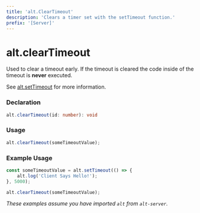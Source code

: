 ```yaml
---
title: 'alt.ClearTimeout'
description: 'Clears a timer set with the setTimeout function.'
prefix: '[Server]'
---
```


# alt.clearTimeout

Used to clear a timeout early. If the timeout is cleared the code inside of the timeout is **never** executed.

See [alt.setTimeout](setTimeout.md) for more information.

### Declaration

```typescript
alt.clearTimeout(id: number): void
```

### Usage

```js
alt.clearTimeout(someTimeoutValue);
```

### Example Usage

```js
const someTimeoutValue = alt.setTimeout(() => {
    alt.log('Client Says Hello!');
}, 5000);

alt.clearTimeout(someTimeoutValue);
```

_These examples assume you have imported `alt` from `alt-server`._